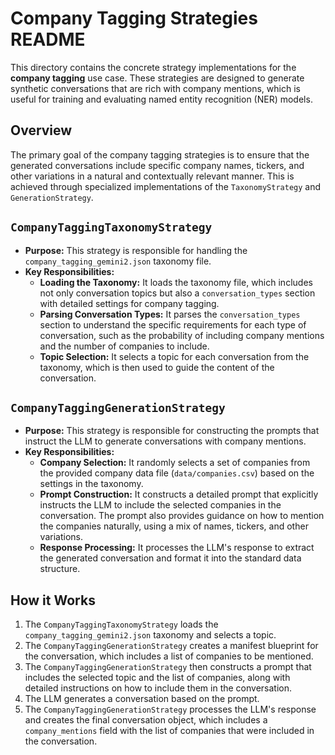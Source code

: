 # Company Tagging Strategies README

This directory contains the concrete strategy implementations for the **company tagging** use case. These strategies are designed to generate synthetic conversations that are rich with company mentions, which is useful for training and evaluating named entity recognition (NER) models.

## Overview

The primary goal of the company tagging strategies is to ensure that the generated conversations include specific company names, tickers, and other variations in a natural and contextually relevant manner. This is achieved through specialized implementations of the `TaxonomyStrategy` and `GenerationStrategy`.

## `CompanyTaggingTaxonomyStrategy`

*   **Purpose:** This strategy is responsible for handling the `company_tagging_gemini2.json` taxonomy file.
*   **Key Responsibilities:**
    *   **Loading the Taxonomy:** It loads the taxonomy file, which includes not only conversation topics but also a `conversation_types` section with detailed settings for company tagging.
    *   **Parsing Conversation Types:** It parses the `conversation_types` section to understand the specific requirements for each type of conversation, such as the probability of including company mentions and the number of companies to include.
    *   **Topic Selection:** It selects a topic for each conversation from the taxonomy, which is then used to guide the content of the conversation.

## `CompanyTaggingGenerationStrategy`

*   **Purpose:** This strategy is responsible for constructing the prompts that instruct the LLM to generate conversations with company mentions.
*   **Key Responsibilities:**
    *   **Company Selection:** It randomly selects a set of companies from the provided company data file (`data/companies.csv`) based on the settings in the taxonomy.
    *   **Prompt Construction:** It constructs a detailed prompt that explicitly instructs the LLM to include the selected companies in the conversation. The prompt also provides guidance on how to mention the companies naturally, using a mix of names, tickers, and other variations.
    *   **Response Processing:** It processes the LLM's response to extract the generated conversation and format it into the standard data structure.

## How it Works

1.  The `CompanyTaggingTaxonomyStrategy` loads the `company_tagging_gemini2.json` taxonomy and selects a topic.
2.  The `CompanyTaggingGenerationStrategy` creates a manifest blueprint for the conversation, which includes a list of companies to be mentioned.
3.  The `CompanyTaggingGenerationStrategy` then constructs a prompt that includes the selected topic and the list of companies, along with detailed instructions on how to include them in the conversation.
4.  The LLM generates a conversation based on the prompt.
5.  The `CompanyTaggingGenerationStrategy` processes the LLM's response and creates the final conversation object, which includes a `company_mentions` field with the list of companies that were included in the conversation.
